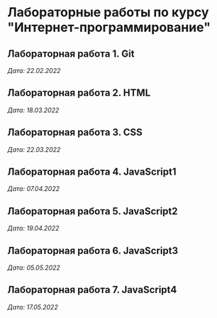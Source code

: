 # Лабораторные работы по курсу "Интернет-программирование"

## Лабораторная работа 1. Git

*Дата: 22.02.2022*

## Лабораторная работа 2. HTML

*Дата: 18.03.2022*

## Лабораторная работа 3. CSS

*Дата: 22.03.2022*

## Лабораторная работа 4. JavaScript1

*Дата: 07.04.2022*

## Лабораторная работа 5. JavaScript2

*Дата: 19.04.2022*

## Лабораторная работа 6. JavaScript3

*Дата: 05.05.2022*

## Лабораторная работа 7. JavaScript4

*Дата: 17.05.2022*
